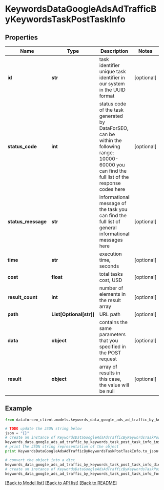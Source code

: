 # KeywordsDataGoogleAdsAdTrafficByKeywordsTaskPostTaskInfo


## Properties

Name | Type | Description | Notes
------------ | ------------- | ------------- | -------------
**id** | **str** | task identifier unique task identifier in our system in the UUID format | [optional] 
**status_code** | **int** | status code of the task generated by DataForSEO, can be within the following range: 10000-60000 you can find the full list of the response codes here | [optional] 
**status_message** | **str** | informational message of the task you can find the full list of general informational messages here | [optional] 
**time** | **str** | execution time, seconds | [optional] 
**cost** | **float** | total tasks cost, USD | [optional] 
**result_count** | **int** | number of elements in the result array | [optional] 
**path** | **List[Optional[str]]** | URL path | [optional] 
**data** | **object** | contains the same parameters that you specified in the POST request | [optional] 
**result** | **object** | array of results in this case, the value will be null | [optional] 

## Example

```python
from dataforseo_client.models.keywords_data_google_ads_ad_traffic_by_keywords_task_post_task_info import KeywordsDataGoogleAdsAdTrafficByKeywordsTaskPostTaskInfo

# TODO update the JSON string below
json = "{}"
# create an instance of KeywordsDataGoogleAdsAdTrafficByKeywordsTaskPostTaskInfo from a JSON string
keywords_data_google_ads_ad_traffic_by_keywords_task_post_task_info_instance = KeywordsDataGoogleAdsAdTrafficByKeywordsTaskPostTaskInfo.from_json(json)
# print the JSON string representation of the object
print KeywordsDataGoogleAdsAdTrafficByKeywordsTaskPostTaskInfo.to_json()

# convert the object into a dict
keywords_data_google_ads_ad_traffic_by_keywords_task_post_task_info_dict = keywords_data_google_ads_ad_traffic_by_keywords_task_post_task_info_instance.to_dict()
# create an instance of KeywordsDataGoogleAdsAdTrafficByKeywordsTaskPostTaskInfo from a dict
keywords_data_google_ads_ad_traffic_by_keywords_task_post_task_info_form_dict = keywords_data_google_ads_ad_traffic_by_keywords_task_post_task_info.from_dict(keywords_data_google_ads_ad_traffic_by_keywords_task_post_task_info_dict)
```
[[Back to Model list]](../README.md#documentation-for-models) [[Back to API list]](../README.md#documentation-for-api-endpoints) [[Back to README]](../README.md)


